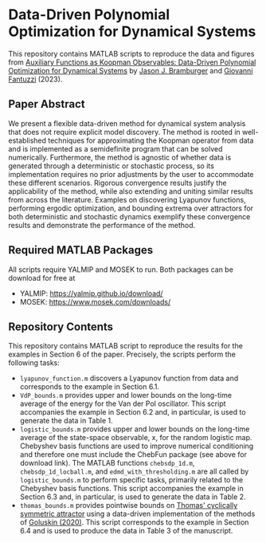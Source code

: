 # **Data-Driven Polynomial Optimization for Dynamical Systems**

This repository contains MATLAB scripts to reproduce the data and figures from [Auxiliary Functions as Koopman Observables: Data-Driven Polynomial Optimization for Dynamical Systems]([https://arxiv.org/abs/2303.01483](https://link.springer.com/article/10.1007/s00332-023-09990-2)) by [Jason J. Bramburger](https://hybrid.concordia.ca/jbrambur/) and [Giovanni Fantuzzi](https://dcn.nat.fau.eu/giovanni-fantuzzi/) (2023).

## **Paper Abstract**
We present a flexible data-driven method for dynamical system analysis that does not require explicit model discovery. The method is rooted in well-established techniques for approximating the Koopman operator from data and is implemented as a semidefinite program that can be solved numerically. Furthermore, the method is agnostic of whether data is generated through a deterministic or stochastic process, so its implementation requires no prior adjustments by the user to accommodate these different scenarios. Rigorous convergence results justify the applicability of the method, while also extending and uniting similar results from across the literature. Examples on discovering Lyapunov functions, performing ergodic optimization, and bounding extrema over attractors for both deterministic and stochastic dynamics exemplify these convergence results and demonstrate the performance of the method. 

## **Required MATLAB Packages**
All scripts require YALMIP and MOSEK to run. Both packages can be download for free at 
- YALMIP: https://yalmip.github.io/download/
- MOSEK: https://www.mosek.com/downloads/

## **Repository Contents**
This repository contains MATLAB script to reproduce the results for the examples in Section 6 of the paper. Precisely, the scripts perform the following tasks:
- `lyapunov_function.m` discovers a Lyapunov function from data and corresponds to the example in Section 6.1.
- `VdP_bounds.m` provides upper and lower bounds on the long-time average of the energy for the Van der Pol oscillator. This script accompanies the example in Section 6.2 and, in particular, is used to generate the data in Table 1.
- `logistic_bounds.m` provides upper and lower bounds on the long-time average of the state-space observable, x, for the random logistic map. Chebyshev basis functions are used to improve numerical conditioning and therefore one must include the ChebFun package (see above for download link). The MATLAB functions `chebsdp_1d.m`, `chebsdp_1d_locball.m`, and `edmd_with_thresholding.m` are all called by `logistic_bounds.m` to perform specific tasks, primarily related to the Chebyshev basis functions. This script accompanies the example in Section 6.3 and, in particular, is used to generate the data in Table 2.
- `thomas_bounds.m` provides pointwise bounds on [Thomas' cyclically symmetric attractor](https://en.wikipedia.org/wiki/Thomas%27_cyclically_symmetric_attractor) using a data-driven implementation of the methods of [Goluskin (2020)](https://iopscience.iop.org/article/10.1088/1361-6544/ab8f7b). This script corresponds to the example in Section 6.4 and is used to produce the data in Table 3 of the manuscript.  
